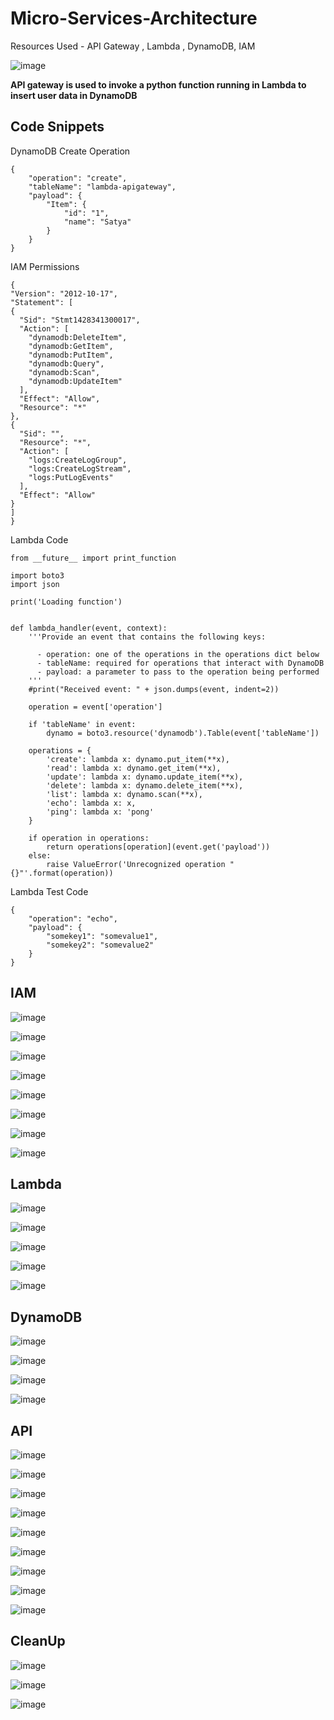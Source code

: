 # Micro-Services-Architecture
Resources Used - API Gateway , Lambda , DynamoDB, IAM


![image](https://github.com/satya19977/Micro-Services-Architecture/assets/108000447/0c8a4655-b30e-4142-81c5-65efe33a842e)

**API gateway is used to invoke a python function running in Lambda to insert user data in DynamoDB**

## Code Snippets
DynamoDB Create Operation
```
{
    "operation": "create",
    "tableName": "lambda-apigateway",
    "payload": {
        "Item": {
            "id": "1",
            "name": "Satya"
        }
    }
}
```
IAM Permissions
```
{
"Version": "2012-10-17",
"Statement": [
{
  "Sid": "Stmt1428341300017",
  "Action": [
    "dynamodb:DeleteItem",
    "dynamodb:GetItem",
    "dynamodb:PutItem",
    "dynamodb:Query",
    "dynamodb:Scan",
    "dynamodb:UpdateItem"
  ],
  "Effect": "Allow",
  "Resource": "*"
},
{
  "Sid": "",
  "Resource": "*",
  "Action": [
    "logs:CreateLogGroup",
    "logs:CreateLogStream",
    "logs:PutLogEvents"
  ],
  "Effect": "Allow"
}
]
}
```
Lambda Code
```
from __future__ import print_function

import boto3
import json

print('Loading function')


def lambda_handler(event, context):
    '''Provide an event that contains the following keys:

      - operation: one of the operations in the operations dict below
      - tableName: required for operations that interact with DynamoDB
      - payload: a parameter to pass to the operation being performed
    '''
    #print("Received event: " + json.dumps(event, indent=2))

    operation = event['operation']

    if 'tableName' in event:
        dynamo = boto3.resource('dynamodb').Table(event['tableName'])

    operations = {
        'create': lambda x: dynamo.put_item(**x),
        'read': lambda x: dynamo.get_item(**x),
        'update': lambda x: dynamo.update_item(**x),
        'delete': lambda x: dynamo.delete_item(**x),
        'list': lambda x: dynamo.scan(**x),
        'echo': lambda x: x,
        'ping': lambda x: 'pong'
    }

    if operation in operations:
        return operations[operation](event.get('payload'))
    else:
        raise ValueError('Unrecognized operation "{}"'.format(operation))
```
Lambda Test Code
```
{
    "operation": "echo",
    "payload": {
        "somekey1": "somevalue1",
        "somekey2": "somevalue2"
    }
}
```
## IAM

![image](https://github.com/satya19977/Micro-Services-Architecture/assets/108000447/2d0c07b4-428c-4bf5-8ca5-ffa3239226ad)

![image](https://github.com/satya19977/Micro-Services-Architecture/assets/108000447/fd439355-0ff3-4a66-a03a-9017a0070d54)

![image](https://github.com/satya19977/Micro-Services-Architecture/assets/108000447/d8e761c6-7947-446a-8c74-910ecaffab9f)


![image](https://github.com/satya19977/Micro-Services-Architecture/assets/108000447/c5d2554a-c55e-4be8-bf08-f1bdfb3c4d37)

![image](https://github.com/satya19977/Micro-Services-Architecture/assets/108000447/b6b0a5f3-4a43-48fb-868a-5147ec2c43a6)

![image](https://github.com/satya19977/Micro-Services-Architecture/assets/108000447/50735248-7b71-44ae-9f3d-f650c14e744d)

![image](https://github.com/satya19977/Micro-Services-Architecture/assets/108000447/8d55f080-966d-46d3-85dd-f517209401aa)

![image](https://github.com/satya19977/Micro-Services-Architecture/assets/108000447/f5a094f4-0d6e-45dc-aa5f-0b4798ebe366)


## Lambda

![image](https://github.com/satya19977/Micro-Services-Architecture/assets/108000447/483c7028-b797-4452-9957-cc30ed92bafb)

![image](https://github.com/satya19977/Micro-Services-Architecture/assets/108000447/aeb699a4-fdb7-4a77-86b4-374e2ac3c194)

![image](https://github.com/satya19977/Micro-Services-Architecture/assets/108000447/87e59aec-11a5-41f9-b2e2-daf89f828d1f)

![image](https://github.com/satya19977/Micro-Services-Architecture/assets/108000447/165dace2-70b9-400d-8db5-dd74bc04f786)

![image](https://github.com/satya19977/Micro-Services-Architecture/assets/108000447/1b8b07d7-6d52-4439-87a8-fcd029c9d327)

## DynamoDB

![image](https://github.com/satya19977/Micro-Services-Architecture/assets/108000447/f3246cd2-4aef-4066-b79a-2a042400a7f0)

![image](https://github.com/satya19977/Micro-Services-Architecture/assets/108000447/127c37ff-a663-4488-8dff-040a565a1ce0)

![image](https://github.com/satya19977/Micro-Services-Architecture/assets/108000447/949f1471-d579-42ef-ac9d-a7899ffa4d71)

![image](https://github.com/satya19977/Micro-Services-Architecture/assets/108000447/7de808d6-dee6-4972-9572-ff86dc0ab28f)



## API

![image](https://github.com/satya19977/Micro-Services-Architecture/assets/108000447/81479fef-ab4b-43fa-96ae-f6755d45d7a1)

![image](https://github.com/satya19977/Micro-Services-Architecture/assets/108000447/cb8ca965-34c2-4e99-89f9-b393f8c25057)

![image](https://github.com/satya19977/Micro-Services-Architecture/assets/108000447/13540743-c3f5-4d18-8307-159d62c5b717)

![image](https://github.com/satya19977/Micro-Services-Architecture/assets/108000447/e95444c7-7da5-4700-aa75-ab654d3e00f4)

![image](https://github.com/satya19977/Micro-Services-Architecture/assets/108000447/2a7aed23-f76e-4790-8098-27302cbea62f)

![image](https://github.com/satya19977/Micro-Services-Architecture/assets/108000447/2556f7fa-e43f-456f-a420-9c47cd0a81d5)

![image](https://github.com/satya19977/Micro-Services-Architecture/assets/108000447/229f151e-e860-4cbf-9b78-6bd5204bcc50)

![image](https://github.com/satya19977/Micro-Services-Architecture/assets/108000447/6318df50-ea9c-4b0f-882f-326ee80af085)

![image](https://github.com/satya19977/Micro-Services-Architecture/assets/108000447/71d4b56c-46d0-4ffb-88be-38245f62698f)

## CleanUp

![image](https://github.com/satya19977/Micro-Services-Architecture/assets/108000447/46847419-0731-4c10-b23c-f96b6568b59b)

![image](https://github.com/satya19977/Micro-Services-Architecture/assets/108000447/aa8fc1b6-efda-4bda-a5bb-667a62a403e7)

![image](https://github.com/satya19977/Micro-Services-Architecture/assets/108000447/c293a19f-2868-48a0-b991-b6da9c3c4ab7)



